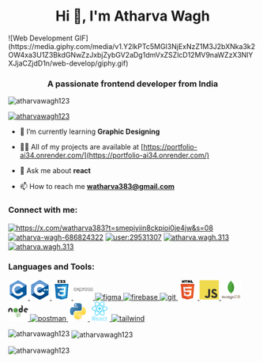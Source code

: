 <h1 align="center">Hi 👋, I'm Atharva Wagh</h1>
![Web Development GIF](https://media.giphy.com/media/v1.Y2lkPTc5MGI3NjExNzZ1M3J2bXNka3k2OW4xa3U1Z3BkdGNwZzJxbjZybGV2aDg1dmVxZSZlcD12MV9naWZzX3NlYXJjaCZjdD1n/web-develop/giphy.gif)
<h3 align="center">A passionate frontend developer from India</h3>

<p align="left"> <img src="https://komarev.com/ghpvc/?username=atharvawagh123&label=Profile%20views&color=0e75b6&style=flat" alt="atharvawagh123" /> </p>

<p align="left"> <a href="https://github.com/ryo-ma/github-profile-trophy"><img src="https://github-profile-trophy.vercel.app/?username=atharvawagh123" alt="atharvawagh123" /></a> </p>

- 🌱 I’m currently learning **Graphic Designing**

- 👨‍💻 All of my projects are available at [https://portfolio-ai34.onrender.com/](https://portfolio-ai34.onrender.com/)

- 💬 Ask me about **react**

- 📫 How to reach me **watharva383@gmail.com**

<h3 align="left">Connect with me:</h3>
<p align="left">
<a href="https://twitter.com/https://x.com/watharva383?t=smepiyiin8ckpioi0je4jw&s=08" target="blank"><img align="center" src="https://raw.githubusercontent.com/rahuldkjain/github-profile-readme-generator/master/src/images/icons/Social/twitter.svg" alt="https://x.com/watharva383?t=smepiyiin8ckpioi0je4jw&s=08" height="30" width="40" /></a>
<a href="https://linkedin.com/in/atharva-wagh-686824322" target="blank"><img align="center" src="https://raw.githubusercontent.com/rahuldkjain/github-profile-readme-generator/master/src/images/icons/Social/linked-in-alt.svg" alt="atharva-wagh-686824322" height="30" width="40" /></a>
<a href="https://stackoverflow.com/users/user:29531307" target="blank"><img align="center" src="https://raw.githubusercontent.com/rahuldkjain/github-profile-readme-generator/master/src/images/icons/Social/stack-overflow.svg" alt="user:29531307" height="30" width="40" /></a>
<a href="https://fb.com/atharva.wagh.313" target="blank"><img align="center" src="https://raw.githubusercontent.com/rahuldkjain/github-profile-readme-generator/master/src/images/icons/Social/facebook.svg" alt="atharva.wagh.313" height="30" width="40" /></a>
<a href="https://instagram.com/atharva.wagh.313" target="blank"><img align="center" src="https://raw.githubusercontent.com/rahuldkjain/github-profile-readme-generator/master/src/images/icons/Social/instagram.svg" alt="atharva.wagh.313" height="30" width="40" /></a>
</p>

<h3 align="left">Languages and Tools:</h3>
<p align="left"> <a href="https://www.cprogramming.com/" target="_blank" rel="noreferrer"> <img src="https://raw.githubusercontent.com/devicons/devicon/master/icons/c/c-original.svg" alt="c" width="40" height="40"/> </a> <a href="https://www.w3schools.com/cpp/" target="_blank" rel="noreferrer"> <img src="https://raw.githubusercontent.com/devicons/devicon/master/icons/cplusplus/cplusplus-original.svg" alt="cplusplus" width="40" height="40"/> </a> <a href="https://www.w3schools.com/css/" target="_blank" rel="noreferrer"> <img src="https://raw.githubusercontent.com/devicons/devicon/master/icons/css3/css3-original-wordmark.svg" alt="css3" width="40" height="40"/> </a> <a href="https://expressjs.com" target="_blank" rel="noreferrer"> <img src="https://raw.githubusercontent.com/devicons/devicon/master/icons/express/express-original-wordmark.svg" alt="express" width="40" height="40"/> </a> <a href="https://www.figma.com/" target="_blank" rel="noreferrer"> <img src="https://www.vectorlogo.zone/logos/figma/figma-icon.svg" alt="figma" width="40" height="40"/> </a> <a href="https://firebase.google.com/" target="_blank" rel="noreferrer"> <img src="https://www.vectorlogo.zone/logos/firebase/firebase-icon.svg" alt="firebase" width="40" height="40"/> </a> <a href="https://git-scm.com/" target="_blank" rel="noreferrer"> <img src="https://www.vectorlogo.zone/logos/git-scm/git-scm-icon.svg" alt="git" width="40" height="40"/> </a> <a href="https://www.w3.org/html/" target="_blank" rel="noreferrer"> <img src="https://raw.githubusercontent.com/devicons/devicon/master/icons/html5/html5-original-wordmark.svg" alt="html5" width="40" height="40"/> </a> <a href="https://developer.mozilla.org/en-US/docs/Web/JavaScript" target="_blank" rel="noreferrer"> <img src="https://raw.githubusercontent.com/devicons/devicon/master/icons/javascript/javascript-original.svg" alt="javascript" width="40" height="40"/> </a> <a href="https://www.mongodb.com/" target="_blank" rel="noreferrer"> <img src="https://raw.githubusercontent.com/devicons/devicon/master/icons/mongodb/mongodb-original-wordmark.svg" alt="mongodb" width="40" height="40"/> </a> <a href="https://nodejs.org" target="_blank" rel="noreferrer"> <img src="https://raw.githubusercontent.com/devicons/devicon/master/icons/nodejs/nodejs-original-wordmark.svg" alt="nodejs" width="40" height="40"/> </a> <a href="https://postman.com" target="_blank" rel="noreferrer"> <img src="https://www.vectorlogo.zone/logos/getpostman/getpostman-icon.svg" alt="postman" width="40" height="40"/> </a> <a href="https://www.python.org" target="_blank" rel="noreferrer"> <img src="https://raw.githubusercontent.com/devicons/devicon/master/icons/python/python-original.svg" alt="python" width="40" height="40"/> </a> <a href="https://reactjs.org/" target="_blank" rel="noreferrer"> <img src="https://raw.githubusercontent.com/devicons/devicon/master/icons/react/react-original-wordmark.svg" alt="react" width="40" height="40"/> </a> <a href="https://tailwindcss.com/" target="_blank" rel="noreferrer"> <img src="https://www.vectorlogo.zone/logos/tailwindcss/tailwindcss-icon.svg" alt="tailwind" width="40" height="40"/> </a> </p>

<p><img align="left" src="https://github-readme-stats.vercel.app/api/top-langs?username=atharvawagh123&show_icons=true&locale=en&layout=compact" alt="atharvawagh123" /></p>

<p>&nbsp;<img align="center" src="https://github-readme-stats.vercel.app/api?username=atharvawagh123&show_icons=true&locale=en" alt="atharvawagh123" /></p>

<p><img align="center" src="https://github-readme-streak-stats.herokuapp.com/?user=atharvawagh123&" alt="atharvawagh123" /></p>
